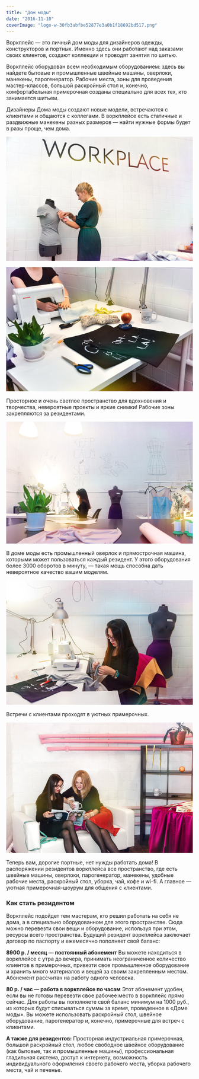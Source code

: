 ```yaml
---
title: "Дом моды"
date: "2016-11-10"
coverImage: "logo-w-30fb3abfbe52877e3a0b1f18692bd517.png"
---
```


Воркплейс — это личный дом моды для дизайнеров одежды, конструкторов и портных. Именно здесь они работают над заказами своих клиентов, создают коллекции и проводят занятия по шитью.

Воркплейс оборудован всем необходимым оборудованием: здесь вы найдете бытовые и промышленные швейные машины, оверлоки, манекены, парогенератор. Рабочие места, зоны для проведения мастер-классов, большой раскройный стол и, конечно, комфортабельная примерочная созданы специально для всех тех, кто занимается шитьем.

Дизайнеры Дома моды создают новые модели, встречаются с клиентами и общаются с коллегами. В воркплейсе есть статичные и раздвижные манекены разных размеров — найти нужные формы будет в разы проще, чем дома.

![](images/DSC_0144.jpg)

![](images/DSC_0164.jpg)

Просторное и очень светлое пространство для вдохновения и творчества, невероятные проекты и яркие снимки! Рабочие зоны закрепляются за резидентами.

![](images/IMG_3305.jpg)

В доме моды есть промышленный оверлок и прямострочная машина, которыми может пользоваться каждый резидент. У этого оборудования более 3000 оборотов в минуту, — такая мощь способна дать невероятное качество вашим моделям.

![](images/IMG_3311.jpg)

Встречи с клиентами проходят в уютных примерочных.

![](images/IMG_3292.jpg)

Теперь вам, дорогие портные, нет нужды работать дома! В распоряжении резидентов воркплейса все пространство, где есть швейные машины, оверлоки, парогенератор, манекены, удобные рабочие места, раскройный стол, уборка, чай, кофе и wi-fi. А главное — уютная примерочная-шоурум для общения с клиентами.

### Как стать резидентом

Воркплейс подойдет тем мастерам, кто решил работать на себя не дома, а в специально оборудованном для этого пространстве. Сюда можно перевезти свои вещи и оборудование, используя при этом, ресурсы всего пространства. Будущий резидент воркплейса заключает договор по паспорту и ежемесячно пополняет свой баланс:

**8900 р. / месяц — постоянный абонемент** Вы можете находиться в воркплейсе с утра до вечера, принимать неограниченное количество клиентов в примерочных, привезти свое промышленное оборудование и хранить много материалов и вещей за своим закрепленным местом. Абонемент рассчитан на работу одного человека.

**80 р. / час — работа в воркплейсе по часам** Этот абонемент удобен, если вы не готовы перевезти свое рабочее место в воркплейс прямо сейчас. Для работы вы пополняете свой баланс минимум на 1000 руб., из которых будут списываться суммы за время, проведенное в «Доме моды». Вы можете использовать раскройный стол, швейное оборудование, парогенератор и, конечно, примерочные для встреч с клиентами.

**А также для резидентов:** Просторная индустриальная примерочная, большой раскройный стол, любое свободное швейное оборудование (как бытовые, так и промышленные машины), профессиональная гладильная система, доступ к интернету, возможность индивидуального оформления своего рабочего места, уборка рабочего места, чай и печенье.
